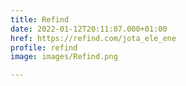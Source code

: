 ```yaml
---
title: Refind
date: 2022-01-12T20:11:07.000+01:00
href: https://refind.com/jota_ele_ene
profile: refind
image: images/Refind.png

---
```

